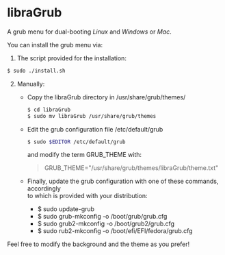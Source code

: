 # libraGrub

A grub menu for dual-booting *Linux* and *Windows* or *Mac*.

You can install the grub menu via:<br>
1. The script provided for the installation:
```sh
$ sudo ./install.sh
```
2. Manually:
    * Copy the libraGrub directory in /usr/share/grub/themes/
        ```sh
        $ cd libraGrub
        $ sudo mv libraGrub /usr/share/grub/themes
        ```
    * Edit the grub configuration file /etc/default/grub
        ```sh
        $ sudo $EDITOR /etc/default/grub
        ```

      and modify the term GRUB_THEME with:
      > GRUB_THEME="/usr/share/grub/themes/libraGrub/theme.txt"


    * Finally, update the grub configuration with one of these commands, accordingly <br>
        to which is provided with your distribution:
        * $ sudo update-grub
        * $ sudo grub-mkconfig -o /boot/grub/grub.cfg
        * $ sudo grub2-mkconfig -o /boot/grub2/grub.cfg
        * $ sudo rub2-mkconfig -o /boot/efi/EFI/fedora/grub.cfg

Feel free to modify the background and the theme as you prefer!

[//]: # (Reference-Links)
